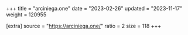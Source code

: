 +++
title = "arciniega.one"
date = "2023-02-26"
updated = "2023-11-17"
weight = 120955

[extra]
source = "https://arciniega.one/"
ratio = 2
size = 118
+++
